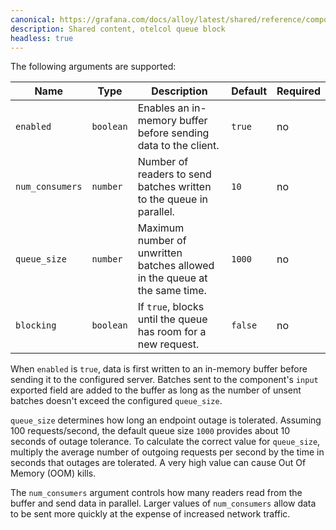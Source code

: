 ```yaml
---
canonical: https://grafana.com/docs/alloy/latest/shared/reference/components/otelcol-queue-block/
description: Shared content, otelcol queue block
headless: true
---
```


The following arguments are supported:

Name            | Type      | Description                                                                | Default | Required
----------------|-----------|----------------------------------------------------------------------------|---------|---------
`enabled`       | `boolean` | Enables an in-memory buffer before sending data to the client.             | `true`  | no
`num_consumers` | `number`  | Number of readers to send batches written to the queue in parallel.        | `10`    | no
`queue_size`    | `number`  | Maximum number of unwritten batches allowed in the queue at the same time. | `1000`  | no
`blocking`      | `boolean` | If `true`, blocks until the queue has room for a new request.              | `false` | no

When `enabled` is `true`, data is first written to an in-memory buffer before sending it to the configured server.
Batches sent to the component's `input` exported field are added to the buffer as long as the number of unsent batches doesn't exceed the configured `queue_size`.

`queue_size` determines how long an endpoint outage is tolerated.
Assuming 100 requests/second, the default queue size `1000` provides about 10 seconds of outage tolerance.
To calculate the correct value for `queue_size`, multiply the average number of outgoing requests per second by the time in seconds that outages are tolerated. A very high value can cause Out Of Memory (OOM) kills.

The `num_consumers` argument controls how many readers read from the buffer and send data in parallel.
Larger values of `num_consumers` allow data to be sent more quickly at the expense of increased network traffic.
